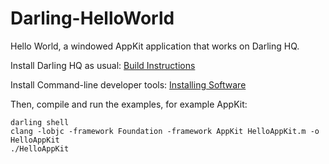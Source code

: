 # Darling-HelloWorld

Hello World, a windowed AppKit application that works on Darling HQ.

Install Darling HQ as usual: [Build Instructions](https://docs.darlinghq.org/build-instructions.html)

Install Command-line developer tools: [Installing Software](https://docs.darlinghq.org/installing-software.html)

Then, compile and run the examples, for example AppKit:

```
darling shell
clang -lobjc -framework Foundation -framework AppKit HelloAppKit.m -o HelloAppKit
./HelloAppKit
```
